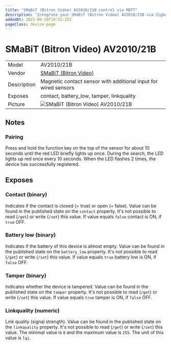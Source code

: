 ```yaml
---
title: "SMaBiT (Bitron Video) AV2010/21B control via MQTT"
description: "Integrate your SMaBiT (Bitron Video) AV2010/21B via Zigbee2MQTT with whatever smart home infrastructure you are using without the vendor's bridge or gateway."
addedAt: 2021-09-30T19:53:25Z
pageClass: device-page
---
```


<!-- !!!! -->
<!-- ATTENTION: This file is auto-generated through docgen! -->
<!-- You can only edit the "Notes"-Section between the two comment lines "Notes BEGIN" and "Notes END". -->
<!-- Do not use h1 or h2 heading within "## Notes"-Section. -->
<!-- !!!! -->

# SMaBiT (Bitron Video) AV2010/21B

|     |     |
|-----|-----|
| Model | AV2010/21B  |
| Vendor  | [SMaBiT (Bitron Video)](/supported-devices/#v=SMaBiT%20(Bitron%20Video))  |
| Description | Magnetic contact sensor with additional input for wired sensors |
| Exposes | contact, battery_low, tamper, linkquality |
| Picture | ![SMaBiT (Bitron Video) AV2010/21B](https://www.zigbee2mqtt.io/images/devices/AV2010-21B.jpg) |


<!-- Notes BEGIN: You can edit here. Add "## Notes" headline if not already present. -->
## Notes


### Pairing
Press and hold the function key on the top of the sensor for about 10 seconds until the red LED briefly lights up once.
During the search, the LED lights up red once every 10 seconds. When the LED flashes 2 times, the device has successfully registered.
<!-- Notes END: Do not edit below this line -->




## Exposes

### Contact (binary)
Indicates if the contact is closed (= true) or open (= false).
Value can be found in the published state on the `contact` property.
It's not possible to read (`/get`) or write (`/set`) this value.
If value equals `false` contact is ON, if `true` OFF.

### Battery low (binary)
Indicates if the battery of this device is almost empty.
Value can be found in the published state on the `battery_low` property.
It's not possible to read (`/get`) or write (`/set`) this value.
If value equals `true` battery low is ON, if `false` OFF.

### Tamper (binary)
Indicates whether the device is tampered.
Value can be found in the published state on the `tamper` property.
It's not possible to read (`/get`) or write (`/set`) this value.
If value equals `true` tamper is ON, if `false` OFF.

### Linkquality (numeric)
Link quality (signal strength).
Value can be found in the published state on the `linkquality` property.
It's not possible to read (`/get`) or write (`/set`) this value.
The minimal value is `0` and the maximum value is `255`.
The unit of this value is `lqi`.


